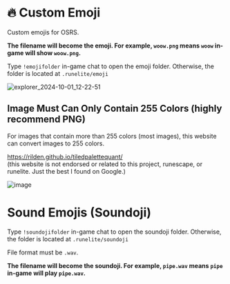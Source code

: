 # 🔥 Custom Emoji
Custom emojis for OSRS. 

**The filename will become the emoji. For example, `woow.png` means `woow` in-game will show `woow.png`.**

Type `!emojifolder` in-game chat to open the emoji folder. Otherwise, the folder is located at `.runelite/emoji`

![explorer_2024-10-01_12-22-51](https://github.com/user-attachments/assets/6c35eb1f-0621-41d3-9f02-40e59343a6a7)

## Image Must Can Only Contain 255 Colors (highly recommend PNG)
For images that contain more than 255 colors (most images), this website can convert images to 255 colors.

https://rilden.github.io/tiledpalettequant/<br>
(this website is not endorsed or related to this project, runescape, or runelite. Just the best I found on Google.)

![image](https://github.com/user-attachments/assets/234e2c82-faee-40c3-982b-8d27f64a466f)

# Sound Emojis (Soundoji)

Type `!soundojifolder` in-game chat to open the soundoji folder. Otherwise, the folder is located at `.runelite/soundoji`

File format must be `.wav`. 

**The filename will become the soundoji. For example, `pipe.wav` means `pipe` in-game will play `pipe.wav`.**
